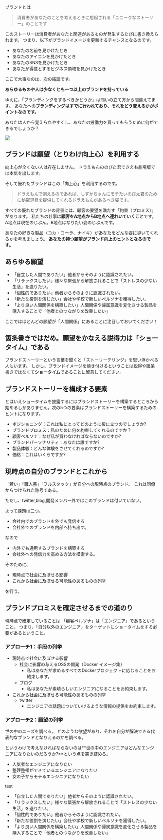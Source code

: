



ブランドとは

> 消費者があなたのことを考えるときに想起される「ユニークなストーリー」のことです

このストーリーは消費者があなたと関連があるものが発生するたびに書き換えられます。
つまり、以下がブランドイメージを更新するチャンスとなるのです。

- あなたの名前を見かけたとき
- あなたのアイコンを見かけたとき
- あなたのSNSを見かけたとき
- あなたが得意とするビジネス領域を見かけたとき

ここで大事なのは、次の結論です。

**あらゆるものや人は少なくとも一つ以上のブランドを持っている**

ゆえに、「ブランディングをするべきかどうか」は問いの立て方から間違えてます。
あなたへの**ブランディングはすでに行われており、それをどう変えるかがポイントなのです。**

あなたは人から覚えられやすくし、あなたの労働力を買ってもらうために何ができるでしょうか？

<img src="https://liamnguyen.weebly.com/uploads/4/9/4/2/49424793/7685652.png?714">



## ブランドは願望（とりわけ向上心）を利用する

向上心が全くない人は存在しません。
ドラえもんののびた君でさえも劇場版では本気を出します。

そして優れたブランドはこの「向上心」を利用するのです。

> ドラえもんで例えるのであれば、しずかちゃんにモテたいのび太君のために秘密道具を提供してくれるドラえもんがあるべき姿です。

すべての優れたブランドの背景には、顧客の要望を満たす「約束（プロミス）」があります。
私たちの仕事は**顧客をA地点からB地点へ連れいていくこと**です。
A地点は現在のじぶん。B地点はなりたい姿のじぶんです。

あなたの好きな製品（コカ・コーラ、ナイキ）があなたをどんな姿に導いてくれるかを考えましょう。
**あなたの持つ願望がブランド向上のヒントとなるのです。**



## あらゆる願望

- 「自立した人間でありたい」他者からそのように認識されたい。
- 「リラックスしたい」様々な緊張から解放されることで「ストレスの少ない生活」を送りたい。
- 「個性的でありたい」他者からそのように認識されたい。
- 「新たな役割を演じたい」会社や学校で新しいペルソナを獲得したい。
- 「より良い人間関係を構築したい」人間関係や帰属意識を変化させる製品を購入することで「他者とのつながりを改善したい」

ここではほとんどの願望が「人間関係」にあることに注目しておいてください！


## 箇条書きではだめ。願望をかなえる説得力は「ショータイム」である

ブランドストーリーという言葉を聞くと「ストーリーテリング」を思い浮かべる人もいます。
しかし、ブランドイメージを焼き付けるということは説得や箇条書きではなくて**ショータイム**であることに留意してください。


## ブランドストーリーを構成する要素

とはいえショータイムを披露するにはブランドストーリーを構築するところから始めるしかありません。次の5つの要素はブランドストーリーを構築するためのヒントになります。


- ポジショニング：これは私にとってどのように役に立つのでしょうか?
- ブランドプロミス：私のために何を約束してくれるのですか？
- 顧客ペルソナ：なぜ私が買わなければならないのですか?
- ブランドパーソナリティ：あなたは誰ですか?
- 製品体験：どんな体験をさせてくれるのですか?
- 価格：これはいくらですか?



## 現時点の自分のブランドとこれから

「若い」「職人芸」「フルスタック」が自分への現時点のブランド。
これは同僚からつけられた称号である。

ただし、twitter,blog,開発メンバー外ではこのブランドは付いていない。

よって課題は二つ。

- 会社内でのブランドを外でも発信する
- 会社外でのブランドを内部へ持ち出す。

なので

- 内外でも通用するブランドを構築する
- 会社外への発信力を高める方法を模索する。

そのために、

- 現時点で社会に及ぼせる影響
- これから社会に及ぼせる可能性のあるものの列挙

を行う。


## ブランドプロミスを確定させるまでの道のり

現時点で確定していることは
「顧客ペルソナ」は「エンジニア」であるということ。
つまり、「自分以外のエンジニア」をターゲットにショータイムをする必要があるということ。



### アプローチ1：手段の列挙

- 現時点で社会に及ぼせる影響
    - 社会に影響の与えるOSSの開発（Docker イメージ集）
        - 私はあなたが求めるすべてのDockerプロジェクトに応じることをお約束します。
    - ブログ
        - 私はあなたが素晴らしいエンジニアになることをお約束します。
- これから社会に及ぼせる可能性のあるものの列挙
    - twitter
        - エンジニアの話題についていけるような情報の提供をお約束します。


### アプローチ2：願望の列挙

世の中のニーズを調べる。
どのような欲望があり、それを自分が解決できる代表的なブランドとなりえるのかを調べる。

というわけで考えなければならないのは**世の中のエンジニアはどんなエンジニアになりたいのだろうか?**という点を突き詰める。

- 人気者なエンジニアになりたい
- 整理整頓ができているエンジニアになりたい
- 女の子からモテるエンジニアになりたい

test

- 「自立した人間でありたい」他者からそのように認識されたい。
- 「リラックスしたい」様々な緊張から解放されることで「ストレスの少ない生活」を送りたい。
- 「個性的でありたい」他者からそのように認識されたい。
- 「新たな役割を演じたい」会社や学校で新しいペルソナを獲得したい。
- 「より良い人間関係を構築したい」人間関係や帰属意識を変化させる製品を購入することで「他者とのつながりを改善したい」



































































































